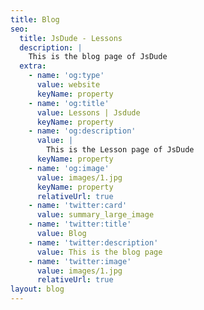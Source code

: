 ```yaml
---
title: Blog
seo:
  title: JsDude - Lessons
  description: |
    This is the blog page of JsDude
  extra:
    - name: 'og:type'
      value: website
      keyName: property
    - name: 'og:title'
      value: Lessons | Jsdude
      keyName: property
    - name: 'og:description'
      value: |
        This is the Lesson page of JsDude
      keyName: property
    - name: 'og:image'
      value: images/1.jpg
      keyName: property
      relativeUrl: true
    - name: 'twitter:card'
      value: summary_large_image
    - name: 'twitter:title'
      value: Blog
    - name: 'twitter:description'
      value: This is the blog page
    - name: 'twitter:image'
      value: images/1.jpg
      relativeUrl: true
layout: blog
---
```

